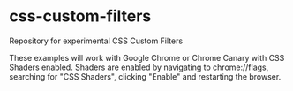 css-custom-filters
==================

Repository for experimental CSS Custom Filters

These examples will work with Google Chrome or Chrome Canary with CSS Shaders enabled.  Shaders are enabled by navigating to chrome://flags, searching for "CSS Shaders", clicking "Enable" and restarting the browser.
